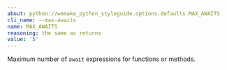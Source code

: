 ```yaml
---
about: python://wemake_python_styleguide.options.defaults.MAX_AWAITS
cli_name: --max-awaits
name: MAX_AWAITS
reasoning: the same as returns
value: '5'
---
```


Maximum number of `await` expressions for functions or methods.